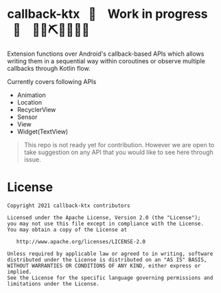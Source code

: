 # callback-ktx&nbsp;&nbsp;   🚧 &nbsp;&nbsp;  Work in progress &nbsp;&nbsp;🚧 &nbsp;&nbsp;  👷‍♀️⛏👷🔧️👷🔧
Extension functions over Android's callback-based APIs which allows writing them in a sequential way within coroutines or observe multiple callbacks through Kotlin flow.

Currently covers following APIs

- Animation
- Location
- RecyclerView
- Sensor
- View
- Widget(TextView)

> This repo is not ready yet for contribution. However we are open to take suggestion on any API that you would like to see here through issue.

# License

```
Copyright 2021 callback-ktx contributors

Licensed under the Apache License, Version 2.0 (the "License");
you may not use this file except in compliance with the License.
You may obtain a copy of the License at

   http://www.apache.org/licenses/LICENSE-2.0

Unless required by applicable law or agreed to in writing, software
distributed under the License is distributed on an "AS IS" BASIS,
WITHOUT WARRANTIES OR CONDITIONS OF ANY KIND, either express or implied.
See the License for the specific language governing permissions and
limitations under the License.
```
